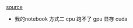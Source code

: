 [source](https://www.bilibili.com/video/BV1Ct421T7mq/?spm_id_from=333.337.search-card.all.click&vd_source=3d50341f547faf8df242a214b04f2d86)

- 我的notebook
  方式二
  cpu 跑不了
  gpu 显存  cuda

